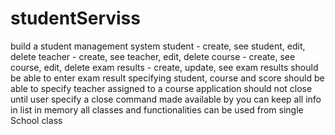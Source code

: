 # studentServiss
build a student management system
student - create, see student, edit, delete
teacher - create, see teacher, edit, delete
course - create, see course, edit, delete
exam results - create, update, see exam results
should be able to enter exam result specifying student, course and score
should be able to specify teacher assigned to a course
application should not close until user specify a close command made available by you
can keep all info in list in memory
all classes and functionalities can be used from single School class
